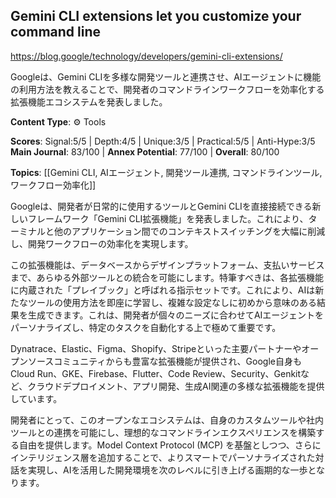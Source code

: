 ## Gemini CLI extensions let you customize your command line

https://blog.google/technology/developers/gemini-cli-extensions/

Googleは、Gemini CLIを多様な開発ツールと連携させ、AIエージェントに機能の利用方法を教えることで、開発者のコマンドラインワークフローを効率化する拡張機能エコシステムを発表しました。

**Content Type**: ⚙️ Tools

**Scores**: Signal:5/5 | Depth:4/5 | Unique:3/5 | Practical:5/5 | Anti-Hype:3/5
**Main Journal**: 83/100 | **Annex Potential**: 77/100 | **Overall**: 80/100

**Topics**: [[Gemini CLI, AIエージェント, 開発ツール連携, コマンドラインツール, ワークフロー効率化]]

Googleは、開発者が日常的に使用するツールとGemini CLIを直接接続できる新しいフレームワーク「Gemini CLI拡張機能」を発表しました。これにより、ターミナルと他のアプリケーション間でのコンテキストスイッチングを大幅に削減し、開発ワークフローの効率化を実現します。

この拡張機能は、データベースからデザインプラットフォーム、支払いサービスまで、あらゆる外部ツールとの統合を可能にします。特筆すべきは、各拡張機能に内蔵された「プレイブック」と呼ばれる指示セットです。これにより、AIは新たなツールの使用方法を即座に学習し、複雑な設定なしに初めから意味のある結果を生成できます。これは、開発者が個々のニーズに合わせてAIエージェントをパーソナライズし、特定のタスクを自動化する上で極めて重要です。

Dynatrace、Elastic、Figma、Shopify、Stripeといった主要パートナーやオープンソースコミュニティからも豊富な拡張機能が提供され、Google自身もCloud Run、GKE、Firebase、Flutter、Code Review、Security、Genkitなど、クラウドデプロイメント、アプリ開発、生成AI関連の多様な拡張機能を提供しています。

開発者にとって、このオープンなエコシステムは、自身のカスタムツールや社内ツールとの連携を可能にし、理想的なコマンドラインエクスペリエンスを構築する自由を提供します。Model Context Protocol (MCP) を基盤としつつ、さらにインテリジェンス層を追加することで、よりスマートでパーソナライズされた対話を実現し、AIを活用した開発環境を次のレベルに引き上げる画期的な一歩となります。